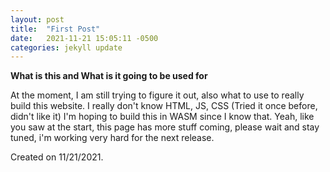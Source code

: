 ```yaml
---
layout: post
title:  "First Post"
date:   2021-11-21 15:05:11 -0500
categories: jekyll update
---
```


**What is this and What is it going to be used for**


At the moment, I am still trying to figure it out, also what to use to really build this website. I really don't know HTML, JS, CSS (Tried it once before, didn't like it)
I'm hoping to build this in WASM since I know that. Yeah, like you saw at the start, this page has more stuff coming, please wait and stay tuned, i'm working very hard for the next release.


Created on 11/21/2021.
